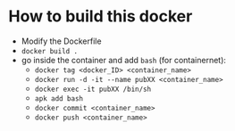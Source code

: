 # How to build this docker

- Modify the Dockerfile
- `docker build . `
- go inside the container and add `bash` (for containernet):
	+ `docker tag <docker_ID> <container_name>`
	+ `docker run -d -it --name pubXX <container_name>`
	+ `docker exec -it pubXX /bin/sh`
	+ `apk add bash`
	+ `docker commit <container_name>`
	+ `docker push <container_name>`

